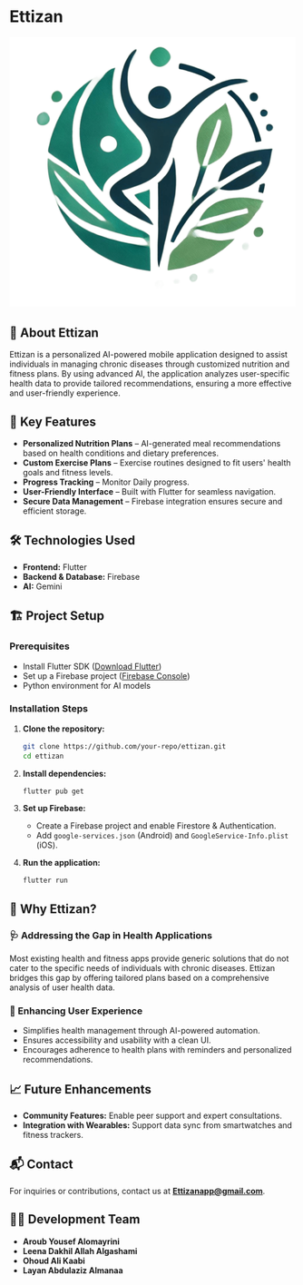 # Ettizan

![Ettizan Logo](images/Ettizan_logo_enhanced22.png)  

## 📌 About Ettizan  
Ettizan is a personalized AI-powered mobile application designed to assist individuals in managing chronic diseases through customized nutrition and fitness plans. By using advanced AI, the application analyzes user-specific health data to provide tailored recommendations, ensuring a more effective and user-friendly experience.

## 🎯 Key Features  
- **Personalized Nutrition Plans** – AI-generated meal recommendations based on health conditions and dietary preferences.  
- **Custom Exercise Plans** – Exercise routines designed to fit users' health goals and fitness levels.  
- **Progress Tracking** – Monitor Daily progress.  
- **User-Friendly Interface** – Built with Flutter for seamless navigation.  
- **Secure Data Management** – Firebase integration ensures secure and efficient storage.  
 

## 🛠️ Technologies Used  
- **Frontend:** Flutter  
- **Backend & Database:** Firebase  
- **AI:** Gemini


## 🏗️ Project Setup  

### Prerequisites  
- Install Flutter SDK ([Download Flutter](https://flutter.dev/docs/get-started/install))  
- Set up a Firebase project ([Firebase Console](https://console.firebase.google.com/))  
- Python environment for AI models  

### Installation Steps  
1. **Clone the repository:**  
   ```bash
   git clone https://github.com/your-repo/ettizan.git
   cd ettizan
2. **Install dependencies:**  
   ```bash
   flutter pub get
   ```
3. **Set up Firebase:**  
   - Create a Firebase project and enable Firestore & Authentication.  
   - Add `google-services.json` (Android) and `GoogleService-Info.plist` (iOS).  

4. **Run the application:**  
   ```bash
   flutter run
   ```

## 📌 Why Ettizan?  

### 🩺 Addressing the Gap in Health Applications  
Most existing health and fitness apps provide generic solutions that do not cater to the specific needs of individuals with chronic diseases. Ettizan bridges this gap by offering tailored plans based on a comprehensive analysis of user health data.

### 🔹 Enhancing User Experience  
- Simplifies health management through AI-powered automation.  
- Ensures accessibility and usability with a clean UI.  
- Encourages adherence to health plans with reminders and personalized recommendations.  

## 📈 Future Enhancements  
- **Community Features:** Enable peer support and expert consultations.  
- **Integration with Wearables:** Support data sync from smartwatches and fitness trackers.  



## 📬 Contact  
For inquiries or contributions, contact us at **Ettizanapp@gmail.com**.  

## 👨‍💻 Development Team  
- **Aroub Yousef Alomayrini**  
- **Leena Dakhil Allah Algashami**  
- **Ohoud Ali Kaabi**
- **Layan Abdulaziz Almanaa**
```


   
